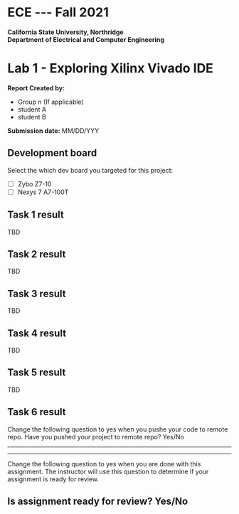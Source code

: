 # ECE --- Fall 2021
**California State University, Northridge**  
**Department of Electrical and Computer Engineering**  

# Lab 1 - Exploring Xilinx Vivado IDE

**Report Created by:**
- Group n (If applicable)
- student A
- student B

**Submission date:** MM/DD/YYY

## Development board
Select the which dev board you targeted for this project:
- [ ] Zybo Z7-10
- [ ] Nexys 7 A7-100T

## Task 1 result
TBD

## Task 2 result
TBD

## Task 3 result
TBD

## Task 4 result
TBD

## Task 5 result
TBD

## Task 6 result
Change the following question to yes when you pushe your code to remote repo.
Have you pushed your project to remote repo? Yes/No

-------------
-------------
Change the following question to yes when you are done with this assignment. The instructor will use this question to determine if your assignment is ready for review.
## Is assignment ready for review? Yes/No
